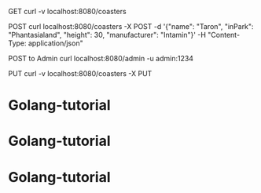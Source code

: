 GET 
curl -v localhost:8080/coasters

POST 
curl localhost:8080/coasters -X POST -d '{"name": "Taron", "inPark": "Phantasialand", "height": 30, "manufacturer": "Intamin"}' -H "Content-Type: application/json"

POST to Admin
curl localhost:8080/admin -u admin:1234

PUT 
curl -v localhost:8080/coasters -X PUT

# Golang-tutorial
# Golang-tutorial
# Golang-tutorial
